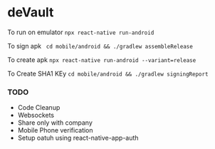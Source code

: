 # deVault

To run on emulator
``` npx react-native run-android ```

To sign apk
``` cd mobile/android && ./gradlew assembleRelease```

To create apk
```npx react-native run-android --variant=release```    

To Create SHA1 KEy
``` cd mobile/android && ./gradlew signingReport ```


### TODO
 - Code Cleanup
 - Websockets
 - Share only with company
 - Mobile Phone verification
 - Setup oatuh using react-native-app-auth